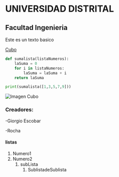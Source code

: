 # UNIVERSIDAD DISTRITAL
## Facultad Ingenieria 

Este es un texto basico

[Cubo](https://es.wikipedia.org/wiki/Cubo)

``` python
def sumalista(listaNumeros):
    laSuma = 0
    for i in listaNumeros:
        laSuma = laSuma + i
    return laSuma

print(sumalista([1,3,5,7,9]))
```

![Imagen Cubo](https://upload.wikimedia.org/wikipedia/commons/thumb/a/a5/Hexahedron.svg/540px-Hexahedron.svg.png "cubo")

<!--Comentarios -->


### Creadores:
-Giorgio Escobar 

-Rocha

#### listas

1. Numero1 
2. Numero2
	1. subLista
		1. SublistadeSublista
